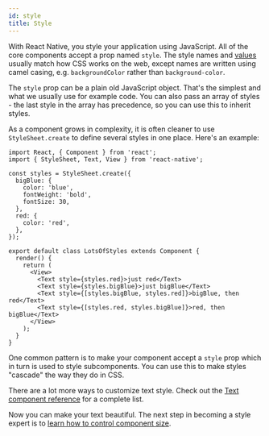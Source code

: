 ```yaml
---
id: style
title: Style
---
```


With React Native, you style your application using JavaScript. All of the core components accept a prop named `style`. The style names and [values](colors.md) usually match how CSS works on the web, except names are written using camel casing, e.g. `backgroundColor` rather than `background-color`.

The `style` prop can be a plain old JavaScript object. That's the simplest and what we usually use for example code. You can also pass an array of styles - the last style in the array has precedence, so you can use this to inherit styles.

As a component grows in complexity, it is often cleaner to use `StyleSheet.create` to define several styles in one place. Here's an example:

```SnackPlayer name=Style
import React, { Component } from 'react';
import { StyleSheet, Text, View } from 'react-native';

const styles = StyleSheet.create({
  bigBlue: {
    color: 'blue',
    fontWeight: 'bold',
    fontSize: 30,
  },
  red: {
    color: 'red',
  },
});

export default class LotsOfStyles extends Component {
  render() {
    return (
      <View>
        <Text style={styles.red}>just red</Text>
        <Text style={styles.bigBlue}>just bigBlue</Text>
        <Text style={[styles.bigBlue, styles.red]}>bigBlue, then red</Text>
        <Text style={[styles.red, styles.bigBlue]}>red, then bigBlue</Text>
      </View>
    );
  }
}
```

One common pattern is to make your component accept a `style` prop which in turn is used to style subcomponents. You can use this to make styles "cascade" the way they do in CSS.

There are a lot more ways to customize text style. Check out the [Text component reference](text.md) for a complete list.

Now you can make your text beautiful. The next step in becoming a style expert is to [learn how to control component size](height-and-width.md).
